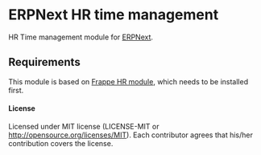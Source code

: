 # ERPNext HR time management

HR Time management module for [ERPNext](https://erpnext.com/). 

## Requirements

This module is based on [Frappe HR module](https://github.com/frappe/hrms), which needs to be installed first.

#### License
Licensed under MIT license (LICENSE-MIT or http://opensource.org/licenses/MIT).
Each contributor agrees that his/her contribution covers the license.

